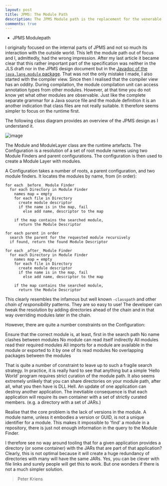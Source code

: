 ```yaml
---
layout: post
title: JPMS: The Module Path
description: The JPMS Module path is the replacement for the venerable -classpath and solve all its problems. However, it uses the same fragile search strategy. Since the members of the module path must obey many constraints, tooling will be a necessity to curate it. This, however, raises the question for much of the complexity in JPMS.
comments: true
---
```


* JPMS Modulepath

I originally focused on the internal parts of JPMS and not so much its interaction with the outside world. This left the module path out of focus and I, admittedly, had the wrong impression. After my last article it became clear that this rather important part of the specification was neither in the JLS draft nor in the JPMS design document but in the [Javadoc of the `java.lang.module` package][1]. That was not the only mistake I made, I also started with the compiler view. Since then I realised that the compiler view has an oddity. During compilation, the module compilation unit can access annotation types from other modules. However, at that time you do not know yet what other modules are observable. Just like the complete separate grammar for a Java source file and the module definition it is an another indication that class files are not really suitable. It therefore seems simpler to focus on the runtime first.

The following class diagram provides an overview of the JPMS design as I understand it. 

![image](https://user-images.githubusercontent.com/200494/27958689-8e10b748-6324-11e7-83d1-4989e6e6a257.png)

The Module and ModuleLayer class are the runtime artefacts. The Configuration is a resolution of a set of root module names using two Module Finders and  parent configurations. The configuration is then used to create a Module Layer with modules. 

A Configuration takes a number of roots, a parent configuration, and two module finders. It locates the modules by name, from (in order):

	for each _before_ Module Finder
	  for each Directory in Module Finder
	    names map = empty
	    for each file in Directory
	      create module descriptor
	      if the name is in the map, fail
	        else add name, descriptor to the map
		
	    if the map contains the searched module, 
	      return the Module Descriptor

	for each parent in order
	  search the parent for the requested module recursively
	  if found, return the found Module Descriptor

	for each _after_ Module Finder
	  for each Directory in Module Finder
	    names map = empty
	    for each file in Directory
	      create module descriptor
	      if the name is in the map, fail
	        else add name, descriptor to the map
		
	    if the map contains the searched module, 
	      return the Module Descriptor

This clearly resembles the infamous but well known `-classpath` and other _chain of responsibility_ patterns. They are so easy to use! The developer can tweak the resolution by adding directories ahead of the chain and in that way overriding modules later in the chain. 

However, there are quite a number constraints on the Configuration: 

Ensure that the correct module is, at least, first in the search path
No name clashes between modules
No module can read itself indirectly
All modules read their required modules
All imports for a module are available in the module or exported to it by one of its read modules
No overlapping packages between the modules 

That is quite a number of constraint to leave up to such a fragile search strategy. In practice, it is really hard to see that anything but a simple ‘Hello World’ program requires strict curation of the module path. It also seems extremely unlikely that you can share directories on your module path, after all, what you then have is DLL Hell. An update of one application can destroy another application. The inevtiable consequence is that each application will require its own container with a set of strictly curated members. (e.g. a directory with a set of JARs.) 

Realise that the core problem is the lack of versions in the module. A module name, unless it embodies a version or GUID, is not a unique identifier for a module. This makes it impossible to 'find' a module in a repository, there is just not enough information in the query to the Module Finder.

I therefore see no way around tooling that for a given application provides a directory (or some container) with the JARs that are part of that application? Clearly, this is not optimal because it will create a huge redundancy of directories with many will have the same JARs. Yes, you can be clever with file links and surely people will get this to work. But one wonders if there is not a much simpler solution.

> Peter Kriens

[1]: http://download.java.net/java/jdk9/docs/api/java/lang/module/package-summary.html
